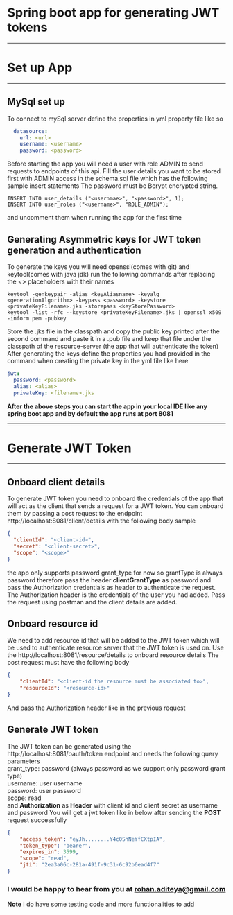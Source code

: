 # Spring boot app for generating JWT tokens
***
# Set up App
***
## MySql set up
To connect to mySql server define the properties in yml property file like so
```yaml
  datasource:
    url: <url>
    username: <username>
    password: <password>
```
Before starting the app you will need a user with role ADMIN to send requests
to endpoints of this api.
Fill the user details you want to be stored first with ADMIN access in the
schema.sql file which has the following sample insert statements
The password must be Bcrypt encrypted string.
```roomsql
INSERT INTO user_details ("<usernmae>", "<password>", 1);
INSERT INTO user_roles ("<username>", "ROLE_ADMIN");
```
and uncomment them when running the app for the first time
## Generating Asymmetric keys for JWT token generation and authentication
To generate the keys you will need openssl(comes with git) and keytool(comes with java jdk)
run the following commands after replacing the <> placeholders with their
names
```shell
keytool -genkeypair -alias <keyAliasname> -keyalg <generationAlgorithm> -keypass <password> -keystore <privateKeyFilename>.jks -storepass <keyStorePassword>
keytool -list -rfc --keystore <privateKeyFilename>.jks | openssl x509 -inform pem -pubkey
```
Store the .jks file in the classpath and copy the public key printed after
the second command and paste it in a .pub file and keep that file under the
classpath of the resource-server (the app that will authenticate the token)
After generating the keys define the properties you had provided in the command
when creating the private key in the yml file like here
```yaml
jwt:
  password: <password>
  alias: <alias>
  privateKey: <filename>.jks
```
**After the above steps you can start the app in your local IDE like any spring
boot app and by default the app runs at port 8081**
***
# Generate JWT Token
***
## Onboard client details
To generate JWT token you need to onboard the credentials of the app that will
act as the client that sends a request for a JWT token.
You can onboard them by passing a post request to the endpoint 
http://localhost:8081/client/details with the following body sample
```json
{
  "clientId": "<client-id>",
  "secret": "<client-secret>",
  "scope": "<scope>"
}
```
the app only supports password grant_type for now so grantType is always
password therefore pass the header **clientGrantType** as password and pass
the Authorization credentials as header to authenticate the request.
The Authorization header is the credentials of the user you had added.
Pass the request using postman and the client details are added.
## Onboard resource id
We need to add resource id that will be added to the JWT token which will be used
to authenticate resource server that the JWT token is used on.
Use the http://localhost:8081/resource/details to onboard resource details
The post request must have the following body
```json
{
    "clientId": "<client-id the resource must be associated to>",
    "resourceId": "<resource-id>"
}
```
And pass the Authorization header like in the previous request
## Generate JWT token
The JWT token can be generated using the http://localhost:8081/oauth/token
endpoint and needs the following query parameters<br>
grant_type: password (always password as we support only password grant type)<br>
username: user username<br>
password: user password<br>
scope: read<br>
and **Authorization** as **Header** with client id and client secret as
username and password
You will get a jwt token like in below after sending the **POST** 
request successfully
```json
{
    "access_token": "eyJh........Y4c0ShNeYfCXtpIA",
    "token_type": "bearer",
    "expires_in": 3599,
    "scope": "read",
    "jti": "2ea3a06c-281a-491f-9c31-6c92b6ead4f7"
}
```
### I would be happy to hear from you at rohan.aditeya@gmail.com
**Note** I do have some testing code and more functionalities to add